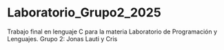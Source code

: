 # Laboratorio_Grupo2_2025
Trabajo final en lenguaje C para la materia Laboratorio de Programación y Lenguajes. Grupo 2: Jonas Lauti y Cris
